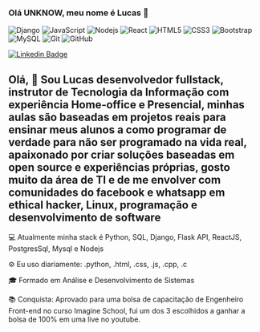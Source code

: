 ### Olá UNKNOW, meu nome é Lucas  👋

![Django](https://img.shields.io/badge/-Django-092E20?style=flat-square&logo=Django)
![JavaScript](https://img.shields.io/badge/-JavaScript-black?style=flat-square&logo=javascript)
![Nodejs](https://img.shields.io/badge/-Nodejs-339933?style=flat-square&logo=Node.js&logoColor=white)
![React](https://img.shields.io/badge/-React-61DAFB?style=flat-square&logo=React&logoColor=white)
![HTML5](https://img.shields.io/badge/-HTML5-E34F26?style=flat-square&logo=html5&logoColor=white)
![CSS3](https://img.shields.io/badge/-CSS3-1572B6?style=flat-square&logo=css3)
![Bootstrap](https://img.shields.io/badge/-Bootstrap-563D7C?style=flat-square&logo=bootstrap&logoColor=white)
![MySQL](https://img.shields.io/badge/-MySQL-4479A1?style=flat-square&logo=mysql&logoColor=white)
![Git](https://img.shields.io/badge/-Git-black?style=flat-square&logo=git)
![GitHub](https://img.shields.io/badge/-GitHub-181717?style=flat-square&logo=github)

[![Linkedin Badge](https://img.shields.io/badge/-LucasAlencarMiranda-blue?style=flat-square&logo=Linkedin&logoColor=white&link=https://www.linkedin.com/in/lucas-alencar-miranda-87a231113/)](https://www.linkedin.com/in/lucas-alencar-miranda-87a231113/)

<h2>Olá, 👋
Sou Lucas desenvolvedor fullstack, instrutor de Tecnologia da Informação com experiência Home-office e Presencial, minhas aulas são baseadas em projetos reais para ensinar meus alunos a como programar de verdade para não ser programado na vida real, apaixonado por criar soluções baseadas em open source e experiências próprias, gosto muito da área de TI e de me envolver com comunidades do facebook e whatsapp em ethical hacker, Linux,  programação e desenvolvimento de software</h2>

<p>💻 Atualmente minha stack é Python,  SQL,  Django, Flask API, ReactJS, PostgresSql, Mysql e Nodejs</p>
<p>⚙️ Eu uso diariamente: .python, .html, .css, .js, .cpp, .c </p>
<p>🎓 Formado em Análise e Desenvolvimento de Sistemas </p>
<p>📚 Conquista: Aprovado para uma bolsa de capacitação de Engenheiro Front-end no curso Imagine School, fui um dos 3 escolhidos a ganhar a bolsa de 100% em uma live no youtube.</p>

 

